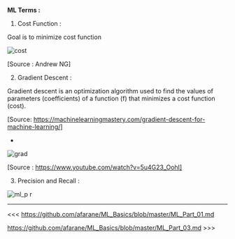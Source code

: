 <b> ML Terms : </b>

1. Cost Function : 

Goal is to minimize cost function

![cost](https://user-images.githubusercontent.com/27011804/46183422-796d2080-c2ee-11e8-83d8-401faa2b02db.PNG)

[Source : Andrew NG]

2. Gradient Descent :

Gradient descent is an optimization algorithm used to find the values of parameters (coefficients) of a function (f) that minimizes a cost function (cost). 

[Source: https://machinelearningmastery.com/gradient-descent-for-machine-learning/]

-
![grad](https://user-images.githubusercontent.com/27011804/46206483-c62e1700-c341-11e8-8c64-e36e1c196ef6.png)

[Source : https://www.youtube.com/watch?v=5u4G23_OohI]

3. Precision and Recall :

![ml_p r](https://user-images.githubusercontent.com/27011804/46474714-31279400-c801-11e8-93ee-a7a0becee9fb.png)

---------------


<<< https://github.com/afarane/ML_Basics/blob/master/ML_Part_01.md

https://github.com/afarane/ML_Basics/blob/master/ML_Part_03.md >>>
